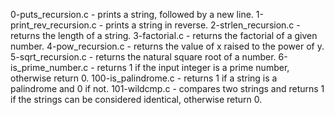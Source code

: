 0-puts_recursion.c - prints a string, followed by a new line.
1-print_rev_recursion.c - prints a string in reverse.
2-strlen_recursion.c - returns the length of a string.
3-factorial.c -  returns the factorial of a given number.
4-pow_recursion.c - returns the value of x raised to the power of y.
5-sqrt_recursion.c - returns the natural square root of a number.
6-is_prime_number.c - returns 1 if the input integer is a prime number, otherwise return 0.
100-is_palindrome.c - returns 1 if a string is a palindrome and 0 if not.
101-wildcmp.c - compares two strings and returns 1 if the strings can be considered identical, otherwise return 0.
